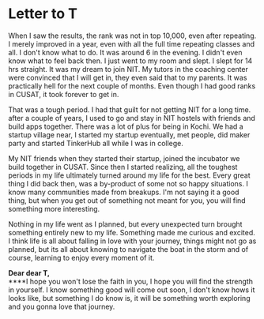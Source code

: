 # Letter to T

When I saw the results, the rank was not in top 10,000, even after repeating. I merely improved in a year, even with all the full time repeating classes and all. I don't know what to do. It was around 6 in the evening. I didn't even know what to feel back then. I just went to my room and slept. I slept for 14 hrs straight. It was my dream to join NIT. My tutors in the coaching center were convinced that I will get in, they even said that to my parents. It was practically hell for the next couple of months. Even though I had good ranks in CUSAT, it took forever to get in.&#x20;

That was a tough period. I had that guilt for not getting NIT for a long time. after a couple of years, I used to go and stay in NIT hostels with friends and build apps together. There was a lot of plus for being in Kochi. We had a startup village near, I started my startup eventually, met people, did maker party and started TinkerHub all while I was in college.&#x20;

My NIT friends when they started their startup, joined the incubator we build together in CUSAT. Since then I started realizing, all the toughest periods in my life ultimately turned around my life for the best. Every great thing I did back then, was a by-product of some not so happy situations. I know many communities made from breakups. I'm not saying it a good thing, but when you get out of something not meant for you, you will find something more interesting.

Nothing in my life went as I planned, but every unexpected turn brought something entirely new to my life. Something made me curious and excited. I think life is all about falling in love with your journey, things might not go as planned, but its all about knowing to navigate the boat in the storm and of course, learning to enjoy every moment of it.

**Dear dear T,**\
****I hope you won't lose the faith in you, I hope you will find the strength in yourself. I know something good will come out soon, I don't know hows it looks like, but something I do know is, it will be something worth exploring and you gonna love that journey.
